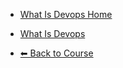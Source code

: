 - [What Is Devops Home](./README.md)

- [What Is Devops](./what-is-devops/README.md "What Is Devops")

- [⬅ Back to Course](../README.md)
